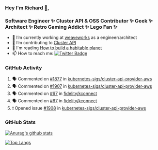 ### Hey I'm Richard 👋, 

<h3 align="left">Software Engineer ✨ Cluster API & OSS Contributor ✨ Geek ✨ Architect ✨ Retro Gaming Addict ✨ Lego Fan ✨</h3>

- 🔭 I’m currently working at [weaveworks](https://github.com/weaveworks) as a engineer/architect
- 👯 I’m contributing to [Cluster API](https://github.com/kubernetes-sigs/cluster-api-provider-aws/pulls?q=is%3Aissue+is%3Apr+author%3Arichardcase+)
- 💬 I'm reading [How to build a habitable planet](https://www.amazon.co.uk/How-Build-Habitable-Planet-Humankind/dp/0691140065)
- 📫 How to reach me: [![Twitter Badge](https://img.shields.io/badge/-@fruit_case-00acee?style=flat&logo=Twitter&logoColor=white)](https://twitter.com/intent/follow?screen_name=fruit_case "Follow on Twitter")

### GitHub Activity 

<!--START_SECTION:activity-->
1. 🗣 Commented on [#1877](https://github.com//kubernetes-sigs/cluster-api-provider-aws/issues/1877) in [kubernetes-sigs/cluster-api-provider-aws](https://github.com//kubernetes-sigs/cluster-api-provider-aws)
2. 🗣 Commented on [#1907](https://github.com//kubernetes-sigs/cluster-api-provider-aws/issues/1907) in [kubernetes-sigs/cluster-api-provider-aws](https://github.com//kubernetes-sigs/cluster-api-provider-aws)
3. 🗣 Commented on [#67](https://github.com//fidelity/kconnect/issues/67) in [fidelity/kconnect](https://github.com//fidelity/kconnect)
4. 🗣 Commented on [#67](https://github.com//fidelity/kconnect/issues/67) in [fidelity/kconnect](https://github.com//fidelity/kconnect)
5. ❗️ Opened issue [#1908](https://github.com//kubernetes-sigs/cluster-api-provider-aws/issues/1908) in [kubernetes-sigs/cluster-api-provider-aws](https://github.com//kubernetes-sigs/cluster-api-provider-aws)
<!--END_SECTION:activity-->

### GitHub Stats

[![Anurag's github stats](https://github-readme-stats.vercel.app/api?username=richardcase&count_private=true&show_icons=true)](https://github.com/anuraghazra/github-readme-stats)

[![Top Langs](https://github-readme-stats.vercel.app/api/top-langs/?username=richardcase&hide=html&layout=compact)](https://github.com/anuraghazra/github-readme-stats)
